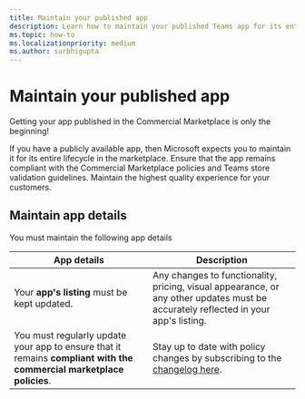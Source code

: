 ```yaml
---
title: Maintain your published app
description: Learn how to maintain your published Teams app for its entire lifecycle in the marketplace.
ms.topic: how-to
ms.localizationpriority: medium
ms.author: surbhigupta
---
```


# Maintain your published app

Getting your app published in the Commercial Marketplace is only the beginning!

If you have a publicly available app, then Microsoft expects you to maintain it for its entire lifecycle in the marketplace. Ensure that the app remains compliant with the Commercial Marketplace policies and Teams store validation guidelines. Maintain the highest quality experience for your customers.

## Maintain app details

You must maintain the following app details

| App details | Description |
|---|---|
| Your **app's listing** must be kept updated. | Any changes to functionality, pricing, visual appearance, or any other updates must be accurately reflected in your app's listing. |
| You must regularly update your app to ensure that it remains **compliant with the commercial marketplace policies**. | Stay up to date with policy changes by subscribing to the [changelog here](/legal/marketplace/offer-policies-change-history). |

